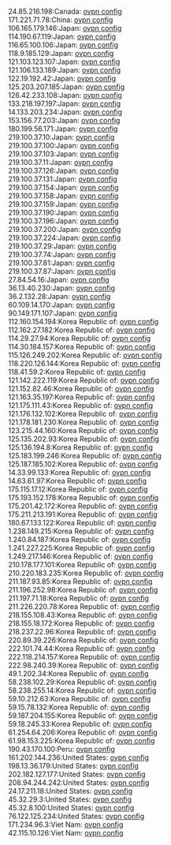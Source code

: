 24.85.216.198:Canada: [ovpn config](vpn/24_85_216_198.ovpn)  
171.221.71.78:China: [ovpn config](vpn/171_221_71_78.ovpn)  
106.165.179.146:Japan: [ovpn config](vpn/106_165_179_146.ovpn)  
114.190.67.119:Japan: [ovpn config](vpn/114_190_67_119.ovpn)  
116.65.100.106:Japan: [ovpn config](vpn/116_65_100_106.ovpn)  
118.9.185.129:Japan: [ovpn config](vpn/118_9_185_129.ovpn)  
121.103.123.107:Japan: [ovpn config](vpn/121_103_123_107.ovpn)  
121.106.133.189:Japan: [ovpn config](vpn/121_106_133_189.ovpn)  
122.19.192.42:Japan: [ovpn config](vpn/122_19_192_42.ovpn)  
125.203.207.185:Japan: [ovpn config](vpn/125_203_207_185.ovpn)  
126.42.233.108:Japan: [ovpn config](vpn/126_42_233_108.ovpn)  
133.218.197.197:Japan: [ovpn config](vpn/133_218_197_197.ovpn)  
14.133.203.234:Japan: [ovpn config](vpn/14_133_203_234.ovpn)  
153.156.77.203:Japan: [ovpn config](vpn/153_156_77_203.ovpn)  
180.199.56.171:Japan: [ovpn config](vpn/180_199_56_171.ovpn)  
219.100.37.10:Japan: [ovpn config](vpn/219_100_37_10.ovpn)  
219.100.37.100:Japan: [ovpn config](vpn/219_100_37_100.ovpn)  
219.100.37.103:Japan: [ovpn config](vpn/219_100_37_103.ovpn)  
219.100.37.11:Japan: [ovpn config](vpn/219_100_37_11.ovpn)  
219.100.37.126:Japan: [ovpn config](vpn/219_100_37_126.ovpn)  
219.100.37.131:Japan: [ovpn config](vpn/219_100_37_131.ovpn)  
219.100.37.154:Japan: [ovpn config](vpn/219_100_37_154.ovpn)  
219.100.37.158:Japan: [ovpn config](vpn/219_100_37_158.ovpn)  
219.100.37.159:Japan: [ovpn config](vpn/219_100_37_159.ovpn)  
219.100.37.190:Japan: [ovpn config](vpn/219_100_37_190.ovpn)  
219.100.37.196:Japan: [ovpn config](vpn/219_100_37_196.ovpn)  
219.100.37.200:Japan: [ovpn config](vpn/219_100_37_200.ovpn)  
219.100.37.224:Japan: [ovpn config](vpn/219_100_37_224.ovpn)  
219.100.37.29:Japan: [ovpn config](vpn/219_100_37_29.ovpn)  
219.100.37.74:Japan: [ovpn config](vpn/219_100_37_74.ovpn)  
219.100.37.81:Japan: [ovpn config](vpn/219_100_37_81.ovpn)  
219.100.37.87:Japan: [ovpn config](vpn/219_100_37_87.ovpn)  
27.84.54.16:Japan: [ovpn config](vpn/27_84_54_16.ovpn)  
36.13.40.230:Japan: [ovpn config](vpn/36_13_40_230.ovpn)  
36.2.132.28:Japan: [ovpn config](vpn/36_2_132_28.ovpn)  
60.109.14.170:Japan: [ovpn config](vpn/60_109_14_170.ovpn)  
90.149.171.107:Japan: [ovpn config](vpn/90_149_171_107.ovpn)  
112.160.154.194:Korea Republic of: [ovpn config](vpn/112_160_154_194.ovpn)  
112.162.27.182:Korea Republic of: [ovpn config](vpn/112_162_27_182.ovpn)  
114.29.27.94:Korea Republic of: [ovpn config](vpn/114_29_27_94.ovpn)  
114.30.184.157:Korea Republic of: [ovpn config](vpn/114_30_184_157.ovpn)  
115.126.249.202:Korea Republic of: [ovpn config](vpn/115_126_249_202.ovpn)  
118.220.126.144:Korea Republic of: [ovpn config](vpn/118_220_126_144.ovpn)  
118.41.59.2:Korea Republic of: [ovpn config](vpn/118_41_59_2.ovpn)  
121.142.222.119:Korea Republic of: [ovpn config](vpn/121_142_222_119.ovpn)  
121.152.82.46:Korea Republic of: [ovpn config](vpn/121_152_82_46.ovpn)  
121.163.35.197:Korea Republic of: [ovpn config](vpn/121_163_35_197.ovpn)  
121.175.111.43:Korea Republic of: [ovpn config](vpn/121_175_111_43.ovpn)  
121.176.132.102:Korea Republic of: [ovpn config](vpn/121_176_132_102.ovpn)  
121.178.181.230:Korea Republic of: [ovpn config](vpn/121_178_181_230.ovpn)  
123.215.44.160:Korea Republic of: [ovpn config](vpn/123_215_44_160.ovpn)  
125.135.202.93:Korea Republic of: [ovpn config](vpn/125_135_202_93.ovpn)  
125.136.194.8:Korea Republic of: [ovpn config](vpn/125_136_194_8.ovpn)  
125.183.199.246:Korea Republic of: [ovpn config](vpn/125_183_199_246.ovpn)  
125.187.185.102:Korea Republic of: [ovpn config](vpn/125_187_185_102.ovpn)  
14.33.99.133:Korea Republic of: [ovpn config](vpn/14_33_99_133.ovpn)  
14.63.61.97:Korea Republic of: [ovpn config](vpn/14_63_61_97.ovpn)  
175.115.17.12:Korea Republic of: [ovpn config](vpn/175_115_17_12.ovpn)  
175.193.152.178:Korea Republic of: [ovpn config](vpn/175_193_152_178.ovpn)  
175.201.42.172:Korea Republic of: [ovpn config](vpn/175_201_42_172.ovpn)  
175.211.213.191:Korea Republic of: [ovpn config](vpn/175_211_213_191.ovpn)  
180.67.133.122:Korea Republic of: [ovpn config](vpn/180_67_133_122.ovpn)  
1.238.149.215:Korea Republic of: [ovpn config](vpn/1_238_149_215.ovpn)  
1.240.84.187:Korea Republic of: [ovpn config](vpn/1_240_84_187.ovpn)  
1.241.227.225:Korea Republic of: [ovpn config](vpn/1_241_227_225.ovpn)  
1.249.217.146:Korea Republic of: [ovpn config](vpn/1_249_217_146.ovpn)  
210.178.177.101:Korea Republic of: [ovpn config](vpn/210_178_177_101.ovpn)  
210.220.183.235:Korea Republic of: [ovpn config](vpn/210_220_183_235.ovpn)  
211.187.93.85:Korea Republic of: [ovpn config](vpn/211_187_93_85.ovpn)  
211.196.252.98:Korea Republic of: [ovpn config](vpn/211_196_252_98.ovpn)  
211.197.71.18:Korea Republic of: [ovpn config](vpn/211_197_71_18.ovpn)  
211.226.220.78:Korea Republic of: [ovpn config](vpn/211_226_220_78.ovpn)  
218.155.108.43:Korea Republic of: [ovpn config](vpn/218_155_108_43.ovpn)  
218.155.18.172:Korea Republic of: [ovpn config](vpn/218_155_18_172.ovpn)  
218.237.22.96:Korea Republic of: [ovpn config](vpn/218_237_22_96.ovpn)  
220.89.39.226:Korea Republic of: [ovpn config](vpn/220_89_39_226.ovpn)  
222.101.74.44:Korea Republic of: [ovpn config](vpn/222_101_74_44.ovpn)  
222.118.214.157:Korea Republic of: [ovpn config](vpn/222_118_214_157.ovpn)  
222.98.240.39:Korea Republic of: [ovpn config](vpn/222_98_240_39.ovpn)  
49.1.202.34:Korea Republic of: [ovpn config](vpn/49_1_202_34.ovpn)  
58.238.102.29:Korea Republic of: [ovpn config](vpn/58_238_102_29.ovpn)  
58.238.255.14:Korea Republic of: [ovpn config](vpn/58_238_255_14.ovpn)  
59.10.212.63:Korea Republic of: [ovpn config](vpn/59_10_212_63.ovpn)  
59.15.78.132:Korea Republic of: [ovpn config](vpn/59_15_78_132.ovpn)  
59.187.204.155:Korea Republic of: [ovpn config](vpn/59_187_204_155.ovpn)  
59.18.245.33:Korea Republic of: [ovpn config](vpn/59_18_245_33.ovpn)  
61.254.64.206:Korea Republic of: [ovpn config](vpn/61_254_64_206.ovpn)  
61.98.153.225:Korea Republic of: [ovpn config](vpn/61_98_153_225.ovpn)  
190.43.170.100:Peru: [ovpn config](vpn/190_43_170_100.ovpn)  
161.202.144.236:United States: [ovpn config](vpn/161_202_144_236.ovpn)  
198.13.36.179:United States: [ovpn config](vpn/198_13_36_179.ovpn)  
202.182.127.177:United States: [ovpn config](vpn/202_182_127_177.ovpn)  
208.94.244.242:United States: [ovpn config](vpn/208_94_244_242.ovpn)  
24.17.211.18:United States: [ovpn config](vpn/24_17_211_18.ovpn)  
45.32.29.3:United States: [ovpn config](vpn/45_32_29_3.ovpn)  
45.32.8.100:United States: [ovpn config](vpn/45_32_8_100.ovpn)  
76.122.125.234:United States: [ovpn config](vpn/76_122_125_234.ovpn)  
171.234.96.3:Viet Nam: [ovpn config](vpn/171_234_96_3.ovpn)  
42.115.10.126:Viet Nam: [ovpn config](vpn/42_115_10_126.ovpn)  
